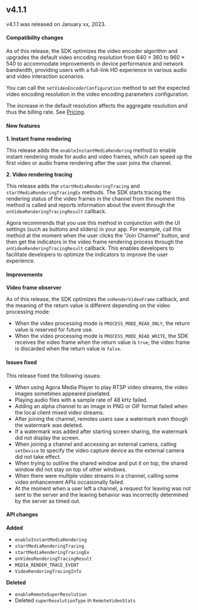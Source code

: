 ## v4.1.1

 v4.1.1 was released on January xx, 2023.


 #### Compatibility changes

 As of this release, the SDK optimizes the video encoder algorithm and upgrades the default video encoding resolution from 640 × 360 to 960 × 540 to accommodate improvements in device performance and network bandwidth, providing users with a full-link HD experience in various audio and video interaction scenarios.

 You can call the `setVideoEncoderConfiguration` method to set the expected video encoding resolution in the video encoding parameters configuration.

<div class="alert note">The increase in the default resolution affects the aggregate resolution and thus the billing rate. See <a href="./billing_rtc_ng">Pricing</a>.</div>

 #### New features

 **1. Instant frame rendering**

 This release adds the `enableInstantMediaRendering` method to enable instant rendering mode for audio and video frames, which can speed up the first video or audio frame rendering after the user joins the channel.

 **2. Video rendering tracing**

 This release adds the `startMediaRenderingTracing` and `startMediaRenderingTracingEx` methods. The SDK starts tracing the rendering status of the video frames in the channel from the moment this method is called and reports information about the event through the `onVideoRenderingTracingResult` callback.

 Agora recommends that you use this method in conjunction with the UI settings (such as buttons and sliders) in your app. For example, call this method at the moment when the user clicks the "Join Channel" button, and then get the indicators in the video frame rendering process through the `onVideoRenderingTracingResult` callback. This enables developers to facilitate developers to optimize the indicators to improve the user experience.

 #### Improvements

 **Video frame observer**

 As of this release, the SDK optimizes the `onRenderVideoFrame` callback, and the meaning of the return value is different depending on the video processing mode:

 - When the video processing mode is `PROCESS_MODE_READ_ONLY`, the return value is reserved for future use.
 - When the video processing mode is `PROCESS_MODE_READ_WRITE`, the SDK receives the video frame when the return value is `true`; the video frame is discarded when the return value is `false`.

 #### Issues fixed

 This release fixed the following issues:

 - When using Agora Media Player to play RTSP video streams, the video images sometimes appeared pixelated. 
 - Playing audio files with a sample rate of 48 kHz failed.
 - Adding an alpha channel to an image in PNG or GIF format failed when the local client mixed video streams. 
 - After joining the channel, remotes users saw a watermark even though the watermark was deleted. 
 - If a watermark was added after starting screen sharing, the watermark did not display the screen. 
 - When joining a channel and accessing an external camera, calling `setDevice` to specify the video capture device as the external camera did not take effect. 
 - When trying to outline the shared window and put it on top, the shared window did not stay on top of other windows. 
 - When there were multiple video streams in a channel, calling some video enhancement APIs occasionally failed. 
 - At the moment when a user left a channel, a request for leaving was not sent to the server and the leaving behavior was incorrectly determined by the server as timed out.

 #### API changes

 **Added**

 - `enableInstantMediaRendering`
 - `startMediaRenderingTracing`
 - `startMediaRenderingTracingEx`
 - `onVideoRenderingTracingResult`
 - `MEDIA_RENDER_TRACE_EVENT`
 - `VideoRenderingTracingInfo`

 **Deleted**

 - `enableRemoteSuperResolution`
 - Deleted `superResolutionType` in `RemoteVideoStats`